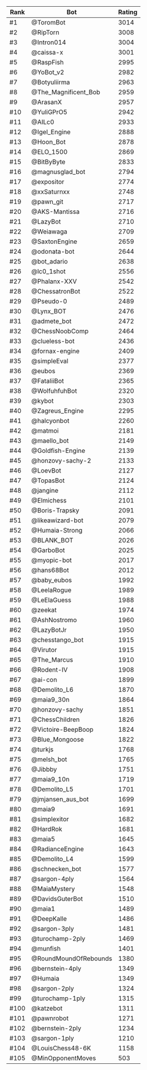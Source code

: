 Rank|Bot|Rating
---|---|---
#1|@ToromBot|3014
#2|@RipTorn|3008
#3|@Intron014|3004
#4|@caissa-x|3001
#5|@RaspFish|2995
#6|@YoBot_v2|2982
#7|@Botyuliirma|2963
#8|@The_Magnificent_Bob|2959
#9|@ArasanX|2957
#10|@YuliGPrO5|2942
#11|@AILc0|2933
#12|@Igel_Engine|2888
#13|@Hoon_Bot|2878
#14|@ELO_1500|2869
#15|@BitByByte|2833
#16|@magnusglad_bot|2794
#17|@expositor|2774
#18|@xxSaturnxx|2748
#19|@pawn_git|2717
#20|@AKS-Mantissa|2716
#21|@LazyBot|2710
#22|@Weiawaga|2709
#23|@SaxtonEngine|2659
#24|@odonata-bot|2644
#25|@bot_adario|2638
#26|@lc0_1shot|2556
#27|@Phalanx-XXV|2542
#28|@ChessatronBot|2522
#29|@Pseudo-0|2489
#30|@Lynx_BOT|2476
#31|@admete_bot|2472
#32|@ChessNoobComp|2464
#33|@clueless-bot|2436
#34|@fornax-engine|2409
#35|@simpleEval|2377
#36|@eubos|2369
#37|@FataliiBot|2365
#38|@WolfuhfuhBot|2320
#39|@kybot|2303
#40|@Zagreus_Engine|2295
#41|@halcyonbot|2260
#42|@matmoi|2181
#43|@maello_bot|2149
#44|@Goldfish-Engine|2139
#45|@honzovy-sachy-2|2133
#46|@LoevBot|2127
#47|@TopasBot|2124
#48|@jangine|2112
#49|@Elmichess|2101
#50|@Boris-Trapsky|2091
#51|@likeawizard-bot|2079
#52|@Humaia-Strong|2066
#53|@BLANK_BOT|2026
#54|@GarboBot|2025
#55|@myopic-bot|2017
#56|@hans68Bot|2012
#57|@baby_eubos|1992
#58|@LeelaRogue|1989
#59|@LeElaGuess|1988
#60|@zeekat|1974
#61|@AshNostromo|1960
#62|@LazyBotJr|1950
#63|@chesstango_bot|1915
#64|@Virutor|1915
#65|@The_Marcus|1910
#66|@Rodent-IV|1908
#67|@ai-con|1899
#68|@Demolito_L6|1870
#69|@maia9_30n|1864
#70|@honzovy-sachy|1851
#71|@ChessChildren|1826
#72|@Victoire-BeepBoop|1824
#73|@Blue_Mongoose|1822
#74|@turkjs|1768
#75|@melsh_bot|1765
#76|@Jibbby|1751
#77|@maia9_10n|1719
#78|@Demolito_L5|1701
#79|@jmjansen_aus_bot|1699
#80|@maia9|1691
#81|@simplexitor|1682
#82|@HardRok|1681
#83|@maia5|1645
#84|@RadianceEngine|1643
#85|@Demolito_L4|1599
#86|@schnecken_bot|1577
#87|@sargon-4ply|1564
#88|@MaiaMystery|1548
#89|@DavidsGuterBot|1510
#90|@maia1|1489
#91|@DeepKalle|1486
#92|@sargon-3ply|1481
#93|@turochamp-2ply|1469
#94|@munfish|1401
#95|@RoundMoundOfRebounds|1380
#96|@bernstein-4ply|1349
#97|@Humaia|1349
#98|@sargon-2ply|1324
#99|@turochamp-1ply|1315
#100|@katzebot|1311
#101|@pawnrobot|1271
#102|@bernstein-2ply|1234
#103|@sargon-1ply|1210
#104|@LouisChess48-6K|1158
#105|@MinOpponentMoves|503
